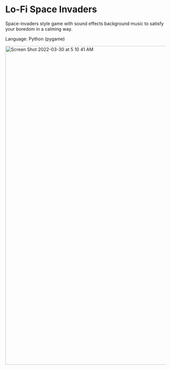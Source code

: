 Lo-Fi Space Invaders
============================================================================================================================================
Space-invaders style game with sound effects background music to satisfy your boredom in a calming way.

Language: Python (pygame)

<img width="999" alt="Screen Shot 2022-03-30 at 5 10 41 AM" src="https://user-images.githubusercontent.com/92276168/160795975-c697f6bc-746f-4403-b472-14f653095d3f.png">
